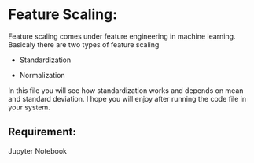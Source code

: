 # Feature Scaling:
Feature scaling comes under feature engineering in machine learning. Basicaly there are two types of feature scaling
* <p>Standardization</p>
* <p>Normalization</p>
In this file you will see how standardization works and depends on mean and standard deviation.
   I hope you will enjoy after running the code file in your system.
## Requirement:
<p> Jupyter Notebook</p>
